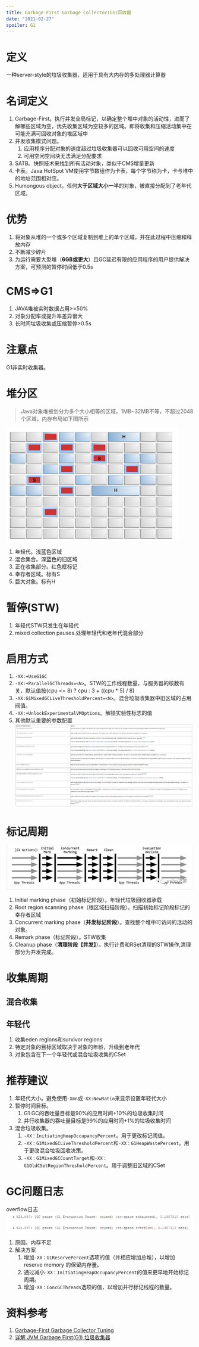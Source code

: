 ```yaml
---
title: Garbage-First Garbage Collector(G1)回收器
date: "2021-02-27"
spoiler: G1
---
```


# 定义
一种server-style的垃圾收集器，适用于具有大内存的多处理器计算器

# 名词定义
1. Garbage-First。执行并发全局标记，以确定整个堆中对象的活动性，进而了解哪些区域为空，优先收集区域为空较多的区域。即将收集和压缩活动集中在可能充满可回收对象的堆区域中
2. 并发收集模式问题。
    1. 应用程序分配对象的速度超过垃圾收集器可以回收可用空间的速度
    2. 可用空闲空间块无法满足分配要求
3. SATB。快照技术来找到所有活动对象，类似于CMS增量更新
4. 卡表。Java HotSpot VM使用字节数组作为卡表，每个字节称为卡，卡与堆中的地址范围相对应。
5. Humongous object。任何**大于区域大小一半**的对象，被直接分配到了老年代区域。

# 优势
1. 将对象从堆的一个或多个区域复制到堆上的单个区域，并在此过程中压缩和释放内存
2. 不断减少碎片
3. 为运行需要大型堆（**6GB或更大**）且GC延迟有限的应用程序的用户提供解决方案，可预测的暂停时间低于0.5s

# CMS=>G1
1. JAVA堆被实时数据占用>=50%
2. 对象分配率或提升率差异很大
3. 长时间垃圾收集或压缩暂停>0.5s

# 注意点
G1非实时收集器。

# 堆分区
> Java对象堆被划分为多个大小相等的区域，1MB~32MB不等，不超过2048个区域，内存布局如下图所示

![image](./memory-heap.png)
1. 年轻代。浅蓝色区域
2. 混合集合。深蓝色的旧区域
3. 正在收集部分。红色框标记
4. 幸存者区域。标有S
5. 巨大对象。标有H

# 暂停(STW)
1. 年轻代STW只发生在年轻代
2. mixed collection pauses.处理年轻代和老年代混合部分

# 启用方式
1. `-XX:+UseG1GC`
2. `-XX:+ParallelGCThreads=<N>`。STW的工作线程数量，与服务器的核数有关，默认值按(cpu <= 8) ? cpu : 3 + ((cpu * 5) / 8)
3. `-XX:G1MixedGCLiveThresholdPercent=<N>`。混合垃圾收集器中旧区域的占用阀值。
4. `-XX:+UnlockExperimentalVMOptions`。解锁实验性标志的值
5. 其他默认重要的参数配置
![image](./import-property.png)

# 标记周期
![image](./remark-life.png)
1. Initial marking phase（初始标记阶段）。年轻代垃圾回收器承载
2. Root region scanning phase（根区域扫描阶段）。扫描初始标记阶段标记的幸存者区域
3. Concurrent marking phase（**并发标记阶段**）。查找整个堆中可访问的活动的对象。
4. Remark phase（标记阶段）。STW收集
5. Cleanup phase（**清理阶段【并发】**）。执行计费和RSet清理的STW操作,清理部分为并发完成。

# 收集周期
## 混合收集

## 年轻代
1. 收集eden regions和survivor regions
2. 特定对象的目标区域取决于对象的年龄，升级到老年代
3. 对象包含在下一个年轻代或混合垃圾收集的CSet

# 推荐建议
1. 年轻代大小。避免使用`-Xmn`或`-XX:NewRatio`来显示设置年轻代大小
2. 暂停时间目标。
    1. G1 GC的吞吐量目标是90%的应用时间+10%的垃圾收集时间
    2. 并行收集器的吞吐量目标是99%的应用时间+1%的垃圾收集时间
3. 混合垃圾收集。
    1. `-XX：InitiatingHeapOccupancyPercent`。用于更改标记阈值。
    2. `-XX：G1MixedGCLiveThresholdPercent`和`-XX：G1HeapWastePercent`。用于更改混合垃圾回收决策。
    3. `-XX：G1MixedGCCountTarget`和`-XX：G1OldCSetRegionThresholdPercent`。用于调整旧区域的CSet

# GC问题日志
overflow日志
![image](./overflow-log.png)
1. 原因。内存不足
2. 解决方案
    1. 增加`-XX：G1ReservePercent`选项的值（并相应增加总堆），以增加reserve memory 的保留内存量。
    2. 通过减小`-XX：InitiatingHeapOccupancyPercent`的值来更早地开始标记周期。
    3. 增加`-XX：ConcGCThreads`选项的值，以增加并行标记线程的数量。

# 资料参考
1. [Garbage-First Garbage Collector Tuning](https://docs.oracle.com/javase/8/docs/technotes/guides/vm/gctuning/g1_gc_tuning.html#humongous)
2. [详解 JVM Garbage First(G1) 垃圾收集器](https://cloud.tencent.com/developer/article/1459638)
